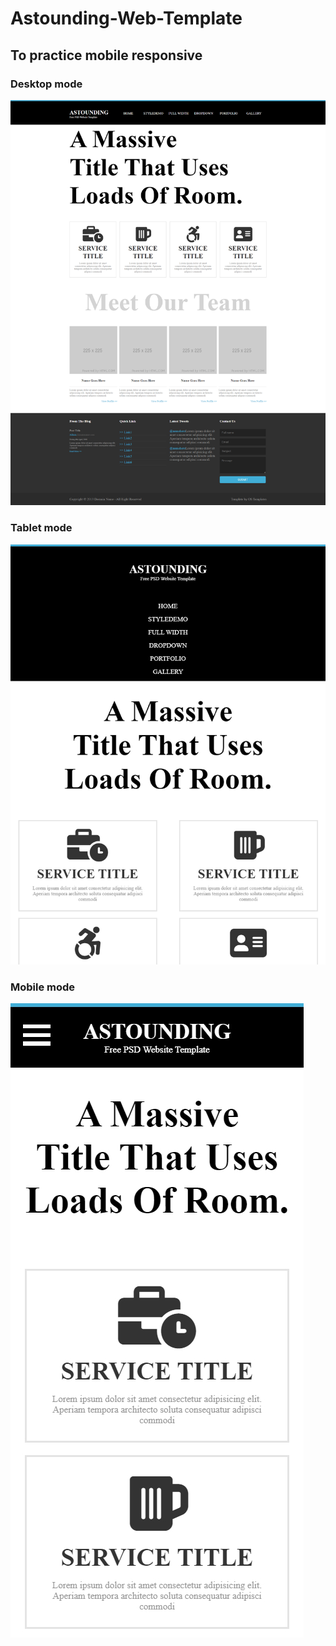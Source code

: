 # Astounding-Web-Template

## To practice mobile responsive

### Desktop mode
![Desktop max-width](./Result/Desktop.jpg)

### Tablet mode
![Tablet max-width](./Result/Tablet-iPad.jpg)

### Mobile mode
![Mobile max-width](./Result/Mobil-iPhone-X.jpg)
